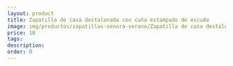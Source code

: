 ```yaml
---
layout: product
title: Zapatilla de casa destalonada con cuña estampado de escudo
image: img/productos/zapatillas-senora-verano/Zapatilla de casa destalonada con cuña estampado de escudo=18.webp
price: 18
tags: 
description: 
order: 0
---
```

